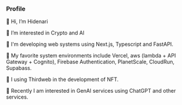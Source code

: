 ### Profile

👋 Hi, I’m Hidenari

👀 I’m interested in Crypto and AI

🌱 I'm developing web systems using Next.js, Typescript and FastAPI.

🌱 My favorite system environments include Vercel, aws (lambda + API Gateway + Cognito), Firebase Authentication, PlanetScale, CloudRun, Supabass.

🌱 I using Thirdweb in the development of NFT.

🌱 Recently I am interested in GenAI services using ChatGPT and other services.

